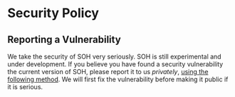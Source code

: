 # Security Policy

## Reporting a Vulnerability

We take the security of SOH very seriously. SOH is still experimental and under development. If you believe you have found a security vulnerability the current version of SOH, please report it to us *privately*,
[using the following method](https://github.com/francoismichel/soh/security/advisories/new). We will first fix the vulnerability before making it public if it is serious.

